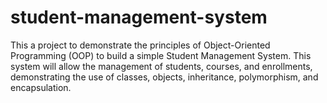 # student-management-system
This a project to demonstrate the principles of Object-Oriented Programming (OOP) to build a simple Student Management System. This system will allow the management of students, courses, and enrollments, demonstrating the use of classes, objects, inheritance, polymorphism, and encapsulation.
